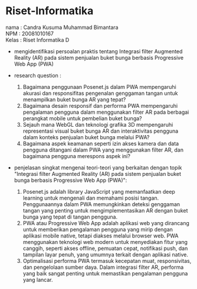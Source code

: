 # Riset-Informatika
nama   : Candra Kusuma Muhammad Bimantara\
NPM    : 20081010167\
Kelas  : Riset Informatika D

- mengidentifikasi persoalan praktis tentang Integrasi filter Augmented Reality (AR) 
  pada sistem penjualan buket bunga berbasis Progressive Web App (PWA) 

- research question :

   1. Bagaimana penggunaan Posenet.js dalam PWA mempengaruhi akurasi dan responsifitas 
      pengenalan genggaman tangan untuk menampilkan buket bunga AR yang tepat?
   2. Bagaimana desain responsif dan performa PWA mempengaruhi pengalaman pengguna dalam 
      menggunakan filter AR pada berbagai perangkat mobile untuk pembelian buket bunga?
   3. Sejauh mana WebGL dan teknologi grafika 3D mempengaruhi representasi visual buket 
      bunga AR dan interaktivitas pengguna dalam konteks penjualan buket bunga melalui PWA?
   4. Bagaimana aspek keamanan seperti izin akses kamera dan data pengguna ditangani dalam 
      PWA yang menggunakan filter AR, dan bagaimana pengguna merespons aspek ini?

- penjelasan singkat mengenai teori-teori yang berkaitan dengan topik "Integrasi filter 
  Augmented Reality (AR) pada sistem penjualan buket bunga berbasis Progressive Web App (PWA)":

   1. Posenet.js adalah library JavaScript yang memanfaatkan deep learning untuk mengenali 
      dan memahami posisi tangan. Penggunaannya dalam PWA memungkinkan deteksi genggaman tangan 
      yang penting untuk mengimplementasikan AR dengan buket bunga yang tepat di tangan pengguna.
   2. PWA atau Progressive Web App adalah aplikasi web yang dirancang untuk memberikan pengalaman 
      pengguna yang mirip dengan aplikasi mobile native, tetapi diakses melalui browser web. PWA 
      menggunakan teknologi web modern untuk menyediakan fitur yang canggih, seperti akses offline, 
      pemuatan cepat, notifikasi push, dan tampilan layar penuh, yang umumnya terkait dengan aplikasi 
      native.
   3. Optimalisasi performa PWA termasuk kecepatan muat, responsivitas, dan pengelolaan sumber daya. 
      Dalam integrasi filter AR, performa yang baik sangat penting untuk memastikan pengalaman pengguna 
      yang lancar.
